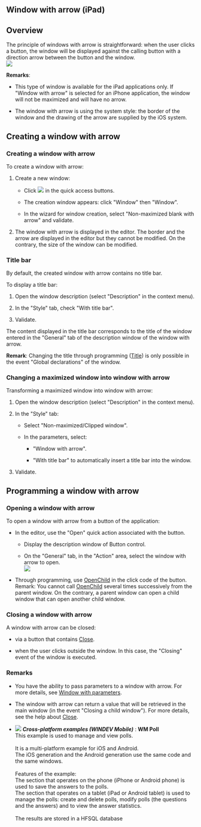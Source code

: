 
## Window with arrow (iPad)
			

<a name="NOTE1"></a>
<a name="NOTE1_1"></a>


## Overview
<a name="overview_ELTTEXTE000198"></a>
The principle of windows with arrow is straightforward: when the user clicks a button, the window will be displayed against the calling button with a direction arrow between the button and the window. 
<br>![](https://doc.pcsoft.fr/en-US/images/image.awp?langid=3&name=iPad_Fen_fleche.gif)


**Remarks**: 

- This type of window is available for the iPad applications only. If "Window with arrow" is selected for an iPhone application, the window will not be maximized and will have no arrow.

- The window with arrow is using the system style: the border of the window and the drawing of the arrow are supplied by the iOS system. 




<a name="NOTE2"></a>
<a name="NOTE2_1"></a>


## Creating a window with arrow
<a name="creating_window_with_arrow_ELTTEXTE000222"></a>


### Creating a window with arrow
<a name="creating_window_with_arrow_ELTPARAGRAPHE000028"></a>

To create a window with arrow: 

1. Create a new window: 

	- Click ![](https://doc.pcsoft.fr/en-US/images/image.awp?langid=3&name=ico_nouveau.gif) in the quick access buttons. 

	- The creation window appears: click "Window" then "Window". 

	- In the wizard for window creation, select "Non-maximized blank with arrow" and validate. 




2. The window with arrow is displayed in the editor. The border and the arrow are displayed in the editor but they cannot be modified. On the contrary, the size of the window can be modified. 



<a name="NOTE2_2"></a>


### Title bar
<a name="title_bar_ELTPARAGRAPHE000049"></a>

By default, the created window with arrow contains no title bar. 

To display a title bar: 

1. Open the window description (select "Description" in the context menu). 

2. In the "Style" tab, check "With title bar". 

3. Validate. 




The content displayed in the title bar corresponds to the title of the window entered in the "General" tab of the description window of the window with arrow. 

**Remark**: Changing the title through programming ([Title](../Proprietes/2510090.md)) is only possible in the event "Global declarations" of the window. 
<a name="NOTE2_3"></a>


### Changing a maximized window into window with arrow
<a name="changing_maximized_window_into_window_with_arrow_ELTPARAGRAPHE000073"></a>

Transforming a maximized window into window with arrow: 

1. Open the window description (select "Description" in the context menu). 

2. In the "Style" tab: 

	- Select "Non-maximized/Clipped window". 

	- In the parameters, select: 

		- "Window with arrow". 

		- "With title bar" to automatically insert a title bar into the window. 




3. Validate. 




<a name="NOTE3"></a>
<a name="NOTE3_1"></a>


## Programming a window with arrow
<a name="programming_window_with_arrow_ELTTEXTE000258"></a>


### Opening a window with arrow
<a name="opening_window_with_arrow_ELTPARAGRAPHE000104"></a>

To open a window with arrow from a button of the application: 

- In the editor, use the "Open" quick action associated with the button. 

	- Display the description window of Button control. 

	- On the "General" tab, in the "Action" area, select the window with arrow to open. <br>![](https://doc.pcsoft.fr/en-US/images/image.awp?langid=3&name=iPad_Fen_fleche_ouvrir.gif)





- Through programming, use [OpenChild](../WDLang1/3038021.md) in the click code of the button. 
	 Remark: You cannot call [OpenChild](../WDLang1/3038021.md) several times successively from the parent window. On the contrary, a parent window can open a child window that can open another child window.  



<a name="NOTE3_2"></a>


### Closing a window with arrow
<a name="closing_window_with_arrow_ELTPARAGRAPHE000126"></a>

A window with arrow can be closed: 

- via a button that contains [Close](../WDLang1/3038018.md). 

- when the user clicks outside the window. In this case, the "Closing" event of the window is executed. 



<a name="NOTE3_3"></a>


### Remarks
<a name="remarks_ELTPARAGRAPHE000139"></a>

- You have the ability to pass parameters to a window with arrow. For more details, see [Window with parameters](../WDChamp/1010026.md).

- The window with arrow can return a value that will be retrieved in the main window (in the event "Closing a child window"). For more details, see the help about [Close](../WDLang1/3038018.md).  









- ![](https://doc.pcsoft.fr/en-US/images/image.awp?langid=3&name=WMPoll.gif) ***Cross-platform examples (WINDEV Mobile)*** : **WM Poll** <br>This example is used to manage and view polls.<br><br>It is a multi-platform example for iOS and Android.<br>The iOS generation and the Android generation use the same code and the same windows.<br><br>Features of the example:<br>The section that operates on the phone (iPhone or Android phone) is used to save the answers to the polls.<br>The section that operates on a tablet (iPad or Android tablet) is used to manage the polls: create and delete polls, modify polls (the questions and the answers) and to view the answer statistics.<br><br>The results are stored in a HFSQL database


